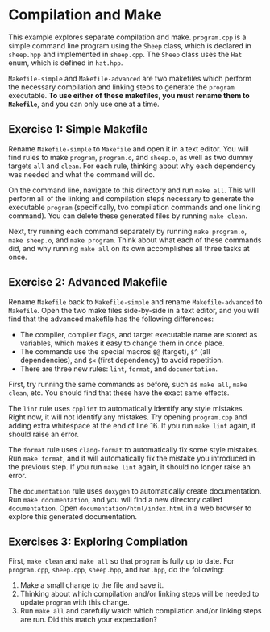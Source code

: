 # Compilation and Make
This example explores separate compilation and make.  `program.cpp` is a simple command line program using the `Sheep` class, which is declared in `sheep.hpp` and implemented in `sheep.cpp`.  The `Sheep` class uses the `Hat` enum, which is defined in `hat.hpp`.  

`Makefile-simple` and `Makefile-advanced` are two makefiles which perform the necessary compilation and linking steps to generate the `program` executable.  **To use either of these makefiles, you must rename them to `Makefile`**, and you can only use one at a time.

## Exercise 1: Simple Makefile
Rename `Makefile-simple` to `Makefile` and open it in a text editor.  You will find rules to make `program`, `program.o`, and `sheep.o`, as well as two dummy targets `all` and `clean`.  For each rule, thinking about why each dependency was needed and what the command will do.  

On the command line, navigate to this directory and run `make all`.  This will perform all of the linking and compilation steps necessary to generate the executable `program` (specifically, tvo compilation commands and one linking command).  You can delete these generated files by running `make clean`.  

Next, try running each command separately by running `make program.o`, `make sheep.o`, and `make program`.  Think about what each of these commands did, and why running `make all` on its own accomplishes all three tasks at once. 

## Exercise 2: Advanced Makefile
Rename `Makefile` back to `Makefile-simple` and rename `Makefile-advanced` to `Makefile`.  Open the two make files side-by-side in a text editor, and you will find that the advanced makefile has the following differences:
* The compiler, compiler flags, and target executable name are stored as variables, which makes it easy to change them in once place.
* The commands use the special macros `$@` (target), `$^` (all dependencies), and `$<` (first dependency) to avoid repetition. 
* There are three new rules: `lint`, `format`, and `documentation`. 

First, try running the same commands as before, such as `make all`, `make clean`, etc.  You should find that these have the exact same effects.  

The `lint` rule uses `cpplint` to automatically identify any style mistakes.  Right now, it will not identify any mistakes.  Try opening `program.cpp` and adding extra whitespace at the end of line 16.  If you run `make lint` again, it should raise an error. 

The `format` rule uses `clang-format` to automatically fix some style mistakes.  Run `make format`, and it will automatically fix the mistake you introduced in the previous step.  If you run `make lint` again, it should no longer raise an error. 

The `documentation` rule uses `doxygen` to automatically create documentation.  Run `make documentation`, and you will find a new directory called `documentation`.  Open `documentation/html/index.html` in a web browser to explore this generated documentation.  

## Exercises 3: Exploring Compilation
First, `make clean` and `make all` so that `program` is fully up to date.  For `program.cpp`, `sheep.cpp`, `sheep.hpp`, and `hat.hpp`, do the following:
1. Make a small change to the file and save it.  
2. Thinking about which compilation and/or linking steps will be needed to update `program` with this change. 
3. Run `make all` and carefully watch which compilation and/or linking steps are run.  Did this match your expectation?

